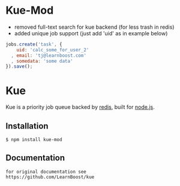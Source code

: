 # Kue-Mod

  - removed full-text search for kue backend (for less trash in redis)
  - added unique job support (just add 'uid' as in example below)

```js
jobs.create('task', {
    uid: 'calc_some_for_user_2'
  , email: 'tj@learnboost.com'
  , somedata: 'some data'
}).save();
```


# Kue

  Kue is a priority job queue backed by [redis](http://redis.io), built for [node.js](http://nodejs.org).

## Installation

    $ npm install kue-mod

## Documentation
  
    for original documentation see
    https://github.com/LearnBoost/kue
